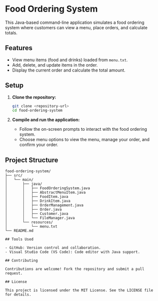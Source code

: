 # Food Ordering System

This Java-based command-line application simulates a food ordering system where customers can view a menu, place orders, and calculate totals.

## Features

- View menu items (food and drinks) loaded from `menu.txt`.
- Add, delete, and update items in the order.
- Display the current order and calculate the total amount.

## Setup

1. **Clone the repository:**

    ```bash
    git clone <repository-url>
    cd food-ordering-system
    ```

2. **Compile and run the application:**

    - Follow the on-screen prompts to interact with the food ordering system.
    - Choose menu options to view the menu, manage your order, and confirm your order.

## Project Structure

```
food-ordering-system/
├── src/
│   └── main/
│       ├── java/
│       │   ├── FoodOrderingSystem.java
│       │   ├── AbstractMenuItem.java
│       │   ├── FoodItem.java
│       │   ├── DrinkItem.java
│       │   ├── OrderManagement.java
│       │   ├── Order.java
│       │   ├── Customer.java
│       │   └── FileManager.java
│       └── resources/
│           └── menu.txt
└── README.md

## Tools Used

- GitHub: Version control and collaboration.
- Visual Studio Code (VS Code): Code editor with Java support.

## Contributing

Contributions are welcome! Fork the repository and submit a pull request.

## License

This project is licensed under the MIT License. See the LICENSE file for details.